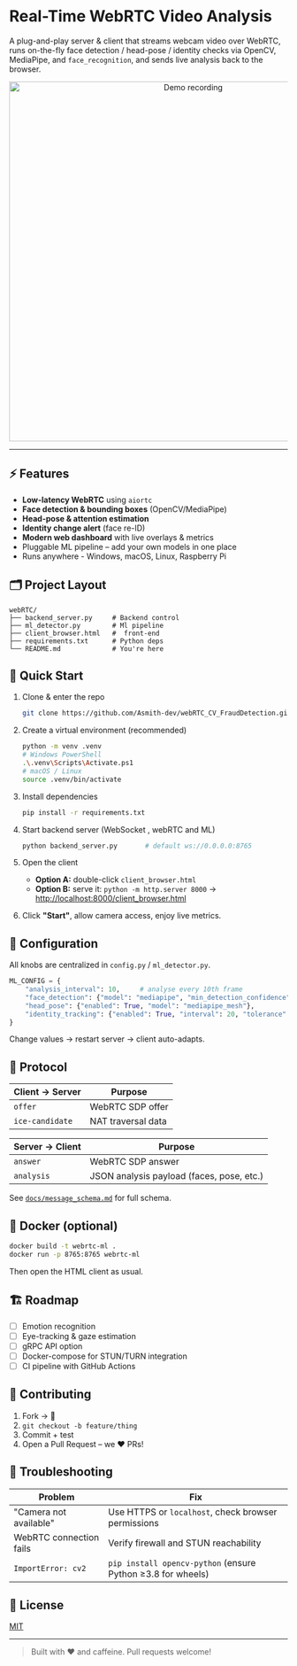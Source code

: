 #  Real-Time WebRTC Video Analysis

A plug-and-play server & client that streams webcam video over WebRTC, runs on-the-fly face detection / head-pose / identity checks via OpenCV, MediaPipe, and `face_recognition`, and sends live analysis back to the browser.

<p align="center">
  <img src="docs/demo.gif" width="650" alt="Demo recording">
</p>

---

## ⚡️ Features
- **Low-latency WebRTC** using `aiortc`
- **Face detection & bounding boxes** (OpenCV/MediaPipe)
- **Head-pose & attention estimation**
- **Identity change alert** (face re-ID)
- **Modern web dashboard** with live overlays & metrics
- Pluggable ML pipeline – add your own models in one place
- Runs anywhere - Windows, macOS, Linux, Raspberry Pi

## 🗂️ Project Layout
```
webRTC/
├── backend_server.py     # Backend control
├── ml_detector.py        # Ml pipeline
├── client_browser.html   #  front-end
├── requirements.txt      # Python deps
└── README.md             # You're here
```

## 🚀 Quick Start
1. Clone & enter the repo  
   ```bash
   git clone https://github.com/Asmith-dev/webRTC_CV_FraudDetection.git
   ```

2. Create a virtual environment (recommended)  
   ```bash
   python -m venv .venv
   # Windows PowerShell
   .\.venv\Scripts\Activate.ps1
   # macOS / Linux
   source .venv/bin/activate
   ```

3. Install dependencies  
   ```bash
   pip install -r requirements.txt
   ```

4. Start backend server (WebSocket , webRTC and ML)  
   ```bash
   python backend_server.py       # default ws://0.0.0.0:8765
   ```

6. Open the client  
   * **Option A:** double-click `client_browser.html`  
   * **Option B:** serve it: `python -m http.server 8000` → <http://localhost:8000/client_browser.html>

7. Click **"Start"**, allow camera access, enjoy live metrics.

## 🔧 Configuration
All knobs are centralized in `config.py` / `ml_detector.py`.

```python
ML_CONFIG = {
    "analysis_interval": 10,     # analyse every 10th frame
    "face_detection": {"model": "mediapipe", "min_detection_confidence": 0.5},
    "head_pose": {"enabled": True, "model": "mediapipe_mesh"},
    "identity_tracking": {"enabled": True, "interval": 20, "tolerance": 0.6},
}
```

Change values → restart server → client auto-adapts.

## 📡 Protocol
| Client → Server | Purpose |
| --------------- | -------- |
| `offer`         | WebRTC SDP offer |
| `ice-candidate` | NAT traversal data |

| Server → Client | Purpose |
| --------------- | -------- |
| `answer`        | WebRTC SDP answer |
| `analysis`      | JSON analysis payload (faces, pose, etc.) |

See [`docs/message_schema.md`](docs/message_schema.md) for full schema.

## 🐳 Docker (optional)
```bash
docker build -t webrtc-ml .
docker run -p 8765:8765 webrtc-ml
```
Then open the HTML client as usual.

## 🏗️ Roadmap
- [ ] Emotion recognition
- [ ] Eye-tracking & gaze estimation
- [ ] gRPC API option
- [ ] Docker-compose for STUN/TURN integration
- [ ] CI pipeline with GitHub Actions

## 🤝 Contributing
1. Fork → 🍴  
2. `git checkout -b feature/thing`  
3. Commit + test  
4. Open a Pull Request – we ❤️ PRs!

## 🐛 Troubleshooting
| Problem | Fix |
| ------- | ---- |
| "Camera not available" | Use HTTPS or `localhost`, check browser permissions |
| WebRTC connection fails | Verify firewall and STUN reachability |
| `ImportError: cv2` | `pip install opencv-python` (ensure Python ≥3.8 for wheels) |

## 📜 License
[MIT](LICENSE)

---

> Built with ❤️ and caffeine.  Pull requests welcome! 
